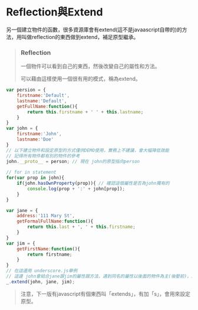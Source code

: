 # Reflection與Extend

另一個建立物件的函數，很多資源庫會有extend(這不是javaascript自帶的)的方法，用叫做reflection的東西做到extend，補足原型繼承。

> ### Reflection
>
> 一個物件可以看到自己的東西，然後改變自己的屬性和方法。
>
> 可以藉由這樣使用一個很有用的模式，稱為extend。

```javascript
var persion = {
    firstname:'Default',
    lastname:'Default',
    getFullName:function(){
        return this.firstname + ' ' + this.lastname;
    }
}
var john = {
    firstname:'John',
    lastname:'Doe'
}
// 以下建立物件和設定原型的方式僅供DEMO使用，實務上不建議，會大幅降低效能
// 記得所有物件都有別的物件的參考
john.__proto__ = person; // 現在 john的原型指向person
        
// for in statement
for(var prop in john){
    if(john.hasOwnProperty(prop)){ // 確認這個屬性是否為john獨有的        
        console.log(prop + ':' + john[prop]);
    }
}

var jane = {
    address:'111 Mary St',
    getFormalFullName:function(){
        return this.last + ', ' + this.firstname;
    }
}
var jim = {
    getFirstName:function(){
        return firstname;
    }
}
// 在這邊用 underscore.js舉例
// 這邊 john會結合jane跟jim的屬性跟方法，遇到同名的屬性以後面的物件為主(後壓前)，請參閱 underscore.js的原始碼
_.extend(john, jane, jim);
```

> 注意，下一版有javascript有個東西叫「extends」，有加「s」，會用來設定原型。